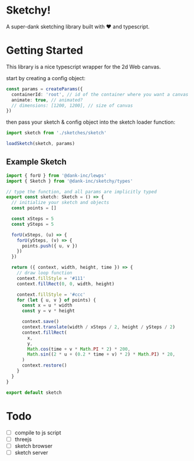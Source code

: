 # Sketchy!

A super-dank sketching library built with ♥ and typescript.

# Getting Started

This library is a nice typescript wrapper for the 2d Web canvas.

start by creating a config object:

```ts
const params = createParams({
  containerId: 'root', // id of the container where you want a canvas
  animate: true, // animated?
  // dimensions: [1200, 1200], // size of canvas
})
```

then pass your sketch & config object into the sketch loader function:

```ts
import sketch from './sketches/sketch'

loadSketch(sketch, params)
```

## Example Sketch

```ts
import { forU } from '@dank-inc/lewps'
import { Sketch } from '@dank-inc/sketchy/types'

// type the function, and all params are implicitly typed
export const sketch: Sketch = () => {
  // initialize your sketch and objects
  const points = []

  const xSteps = 5
  const ySteps = 5

  forU(xSteps, (u) => {
    forU(ySteps, (v) => {
      points.push({ u, v })
    })
  })

  return ({ context, width, height, time }) => {
    // draw loop function
    context.fillStyle = '#111'
    context.fillRect(0, 0, width, height)

    context.fillStyle = '#ccc'
    for (let { u, v } of points) {
      const x = u * width
      const y = v * height

      context.save()
      context.translate(width / xSteps / 2, height / ySteps / 2)
      context.fillRect(
        x,
        y,
        Math.cos(time + v * Math.PI * 2) * 200,
        Math.sin((2 * u + (0.2 * time + v) * 2) * Math.PI) * 20,
      )
      context.restore()
    }
  }
}

export default sketch
```

# Todo

- [ ] compile to js script
- [ ] threejs
- [ ] sketch browser
- [ ] sketch server
